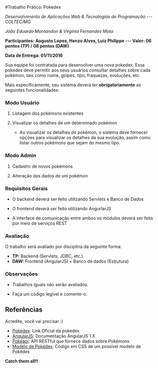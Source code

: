 #Trabalho Prático: Pokedex

*Desenvolvimento de Aplicações Web & Tecnologias de Programação --- COLTEC/MG*

*João Eduardo Montandon & Virgínia Fernandes Mota*

**Participantes: Augusto Lopes, Henzo Alves, Luiz Philippe --- Valor: 06 pontos (TP) / 08 pontos (DAW)**

**Data de Entrega: 01/11/2016**

Sua equipe foi contratada para desenvolver uma nova pokedex. Essa pokedex deve permitir aos seus usuários consultar detalhes sobre cada pokémon, tais como nome, golpes, tipo, fraquezas, evoluções, etc.

Mais especificamente, seu sistema deverá ter **obrigatoriamente** as seguintes funcionalidades:

### Modo Usuário

1. Listagem dos pokémons existentes

2. Visualizar os detalhes de um determinado pokémon
	* Ao visualizar os detalhes do pokémon, o sistema deve fornecer opções para visualizar os detalhes da sua evolução, assim como listar outros pokémons que sejam do mesmo tipo.

### Modo Admin

1. Cadastro de novos pokémons

2. Alteração dos dados de um pokémon

### Requisitos Gerais

* O backend deverá ser feito utilizando Servlets e Banco de Dados

* O frontend deverá ser feito utilizando AngurlarJS

* A interface de comunicação entre ambos os módulos deverá ser feita por meio de serviços REST

### Avaliação

O trabalho será avaliado por disciplina da seguinte forma:

* **TP:** Backend (Servlets, JDBC, etc.)
* **DAW:** Frontend (AngularJS) + Banco de dados (Estrutura)

### Observações

* Trabalhos iguais não serão avaliados.

* Faça um código legível e comente-o.

## Referências

Acredite, você vai precisar :)

* [Pokedex](http://www.pokemon.com/br/pokedex): Link Oficial da pokedex.
* [AngularJS](https://docs.angularjs.org/api): Documentação AngularJS 1.X
* [Pokéapi](http://pokeapi.co/): API RESTful que fornece dados sobre Pokémons
* [Modelo de Pokédex](http://codepen.io/Bidji/pen/MYdPwo): Código em CSS de um possível modelo de Pokédex

**Catch them all!!**
